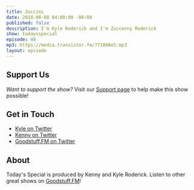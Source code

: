 ```yaml
---
title: Zuccini
date: 2018-08-08 04:00:00 -06:00
published: false
description: I'm Kyle Roderick and I'm Zuccenny Roderick
show: todaysspecial
episode: 46
mp3: https://media.transistor.fm/771068e5.mp3
layout: episode
---
```


## Support Us
*Want to support the show?* Visit our [Support page](https://goodstuff.fm/support) to help make this show possible!

## Get in Touch
- [Kyle on Twitter](http://twitter.com/dogburps)
- [Kenny on Twitter](http://twitter.com/kennyroderick_)
- [Goodstuff.FM on Twitter](http://twitter.com/goodstufffm)
## About

Today's Special is produced by Kenny and Kyle Roderick. Listen to other great shows on [Goodstuff.FM](http://goodstuff.fm/shows)!